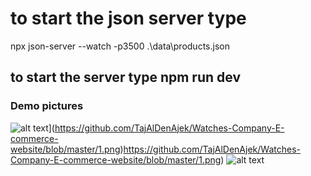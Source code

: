 # to start the json server type 
 npx json-server --watch -p3500 .\data\products.json
## to start the server type npm run dev
### Demo pictures
![alt text]([http://url/to/img.png)](https://github.com/TajAlDenAjek/Watches-Company-E-commerce-website/blob/master/1.png)https://github.com/TajAlDenAjek/Watches-Company-E-commerce-website/blob/master/1.png)
![alt text]([http://url/to/img.png](https://github.com/TajAlDenAjek/Watches-Company-E-commerce-website/blob/master/2.png)https://github.com/TajAlDenAjek/Watches-Company-E-commerce-website/blob/master/2.png)
